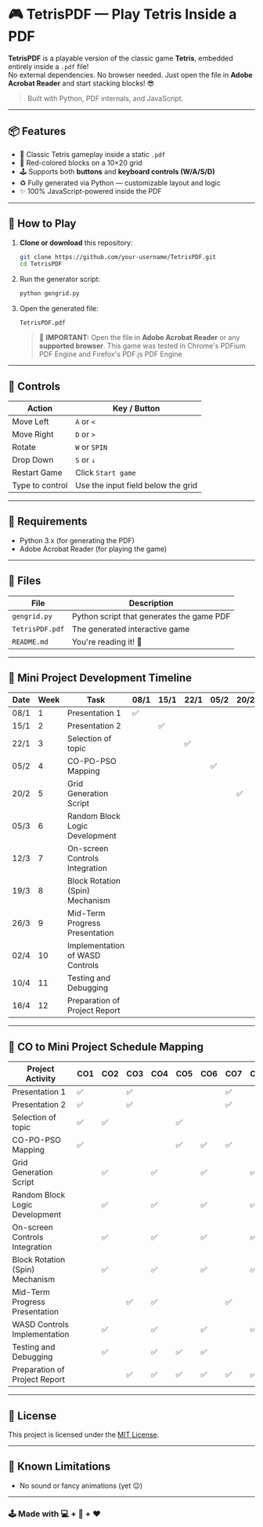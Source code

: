 # 🎮 TetrisPDF — Play Tetris Inside a PDF

**TetrisPDF** is a playable version of the classic game **Tetris**, embedded entirely inside a `.pdf` file!  
No external dependencies. No browser needed. Just open the file in **Adobe Acrobat Reader** and start stacking blocks! 😎

> Built with Python, PDF internals, and JavaScript.  

---

## 📦 Features

- 🧱 Classic Tetris gameplay inside a static `.pdf`
- 🎨 Red-colored blocks on a 10×20 grid
- 🕹️ Supports both **buttons** and **keyboard controls (W/A/S/D)**
- ♻️ Fully generated via Python — customizable layout and logic
- ✨ 100% JavaScript-powered inside the PDF

---

## 🚀 How to Play

1. **Clone or download** this repository:
   ```bash
   git clone https://github.com/your-username/TetrisPDF.git
   cd TetrisPDF
   ```

2. Run the generator script:
   ```bash
   python gengrid.py
   ```

3. Open the generated file:
   ```
   TetrisPDF.pdf
   ```

   > 🛑 **IMPORTANT:** Open the file in **Adobe Acrobat Reader** or any **supported browser**.
   > This game was tested in Chrome's PDFium PDF Engine and Firefox's PDF.js PDF Engine

---

## 🧠 Controls

| Action   | Key / Button |
|----------|--------------|
| Move Left  | `A` or `<` |
| Move Right | `D` or `>` |
| Rotate     | `W` or `SPIN` |
| Drop Down  | `S` or `↓` |
| Restart Game | Click `Start game` |
| Type to control | Use the input field below the grid |

---

## 🔧 Requirements

- Python 3.x (for generating the PDF)
- Adobe Acrobat Reader (for playing the game)

---

## 🧰 Files

| File         | Description                          |
|--------------|--------------------------------------|
| `gengrid.py` | Python script that generates the game PDF |
| `TetrisPDF.pdf` | The generated interactive game |
| `README.md`  | You're reading it! 📘 |

---

## 📅 Mini Project Development Timeline

| Date    | Week | Task                                 | 08/1 | 15/1 | 22/1 | 05/2 | 20/2 | 05/3 | 12/3 | 19/3 | 26/3 | 02/4 | 10/4 | 16/4 |
|---------|------|--------------------------------------|------|------|------|------|------|------|------|------|------|------|------|------|
|  08/1   | 1    | Presentation 1                       | ✅   |      |      |      |      |      |      |      |      |      |      |      |
|  15/1   | 2    | Presentation 2                       |      | ✅   |      |      |      |      |      |      |      |      |      |      |
|  22/1   | 3    | Selection of topic                   |      |      | ✅   |      |      |      |      |      |      |      |      |      |
|  05/2   | 4    | CO-PO-PSO Mapping                    |      |      |      | ✅   |      |      |      |      |      |      |      |      |
|  20/2   | 5    | Grid Generation Script               |      |      |      |      | ✅   |      |      |      |      |      |      |      |
|  05/3   | 6    | Random Block Logic Development       |      |      |      |      |      | ✅   |      |      |      |      |      |      |
|  12/3   | 7    | On-screen Controls Integration       |      |      |      |      |      |      | ✅   |      |      |      |      |      |
|  19/3   | 8    | Block Rotation (Spin) Mechanism      |      |      |      |      |      |      |      | ✅   |      |      |      |      |
|  26/3   | 9    | Mid-Term Progress Presentation       |      |      |      |      |      |      |      |      | ✅   |      |      |      |
|  02/4   | 10   | Implementation of WASD Controls      |      |      |      |      |      |      |      |      |      | ✅   |      |      |
|  10/4   | 11   | Testing and Debugging                |      |      |      |      |      |      |      |      |      |      | ✅   |      |
|  16/4   | 12   | Preparation of Project Report        |      |      |      |      |      |      |      |      |      |      |      | ✅   |

---

## 🧩 CO to Mini Project Schedule Mapping

| Project Activity                         | CO1 | CO2 | CO3 | CO4 | CO5 | CO6 | CO7 | CO8 | CO9 |
|------------------------------------------|-----|-----|-----|-----|-----|-----|-----|-----|-----|
| Presentation 1                           | ✅  |     | ✅  |     |     |     | ✅  |     |     |
| Presentation 2                           | ✅  |     | ✅  |     |     |     | ✅  |     |     |
| Selection of topic                       | ✅  | ✅  |     |     | ✅  |     |     |     |     |
| CO-PO-PSO Mapping                        | ✅  |     |     |     | ✅  | ✅  | ✅  |     | ✅  |
| Grid Generation Script                   |     | ✅  |     | ✅  |     | ✅  |     | ✅  |     |
| Random Block Logic Development           |     | ✅  |     | ✅  |     | ✅  |     | ✅  |     |
| On-screen Controls Integration           |     | ✅  |     | ✅  |     | ✅  |     | ✅  |     |
| Block Rotation (Spin) Mechanism          |     | ✅  |     | ✅  |     | ✅  |     | ✅  |     |
| Mid-Term Progress Presentation           |     |     | ✅  | ✅  |     |     | ✅  |     | ✅  |
| WASD Controls Implementation             |     | ✅  |     | ✅  |     | ✅  |     | ✅  |     |
| Testing and Debugging                    |     | ✅  |     | ✅  | ✅  | ✅  |     |     | ✅  |
| Preparation of Project Report            |     |     | ✅  | ✅  | ✅  | ✅  | ✅  | ✅  | ✅  |


---

## 📄 License

This project is licensed under the [MIT License](https://github.com/Mobasheera/TetrisPDF/blob/main/LICENSE).

---

## 🚧 Known Limitations

- No sound or fancy animations (yet 😉)

---

### 🕹️ Made with 💻 + 🧠 + ❤️
